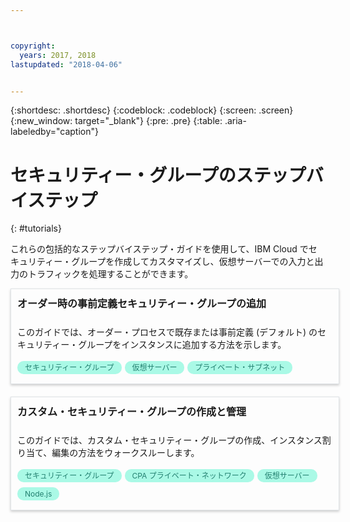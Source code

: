 ```yaml
---



copyright:
  years: 2017, 2018
lastupdated: "2018-04-06"


---
```


{:shortdesc: .shortdesc}
{:codeblock: .codeblock}
{:screen: .screen}
{:new_window: target="_blank"}
{:pre: .pre}
{:table: .aria-labeledby="caption"}

# セキュリティー・グループのステップバイステップ
{: #tutorials}

これらの包括的なステップバイステップ・ガイドを使用して、IBM Cloud でセキュリティー・グループを作成してカスタマイズし、仮想サーバーでの入力と出力のトラフィックを処理することができます。 

<style>
    .solutionBox {
        margin: 0 10px 20px 0 !important;
        padding: 10px !important;
        width: 100% !important;
        border: 1px #dfe3e6 solid !important;
        box-shadow: 0px 2px 4px 0px rgba(0,0,0,0.2) !important;
    }
    .solutionBoxContainer {
    }
    .solutionBoxTitle {
      margin: 0rem !important;
      font-size: 16px !important;
      margin-bottom: 10px !important;
      font-weight: 600 !important;
    }
    .tag-filter.category {
        background: #aaf9e6 !important;
        color: #238070 !important;
    }
    .tag-filter {
        padding: 3px 12px !important;
        font-size: 12px !important;
        margin-right: 1px !important;
        border-radius: 10px !important;
        white-space: nowrap !important;
        line-height: 1.8rem !important;
    }
    .solutionBoxDescription {
        display:flex !important;
        flex-wrap: wrap !important;
    }
   .solutionBoxTitle a {
      text-decoration-line:none !important;
    }
    .descriptionContainer {
        flex-grow: 1 !important;
        width: 200px !important;
    }
    .architectureDiagramContainer {
        width: 300px !important;
        padding: 0 10px !important;
    }
    .architectureDiagram {
        max-height: 200px !important;
        padding: 5px !important;
    }
</style>

<div class = "solutionBox">
        <h3 id="scalable-webapp-kubernetes.html" class="solutionBoxTitle">
            <a href = "add-existing-sg.html">オーダー時の事前定義セキュリティー・グループの追加</a>
        </h3>
        <div class="solutionBoxDescription">
            <div class="descriptionContainer">
                <p>このガイドでは、オーダー・プロセスで既存または事前定義 (デフォルト) のセキュリティー・グループをインスタンスに追加する方法を示します。</p>
                    <span class="tag-filter category">セキュリティー・グループ</span>
                    <span class="tag-filter category">仮想サーバー</span>
                    <span class="tag-filter category">プライベート・サブネット</span>
    </div>
  </div>
  </div>

<div class = "solutionBoxContainer">
    <div class = "solutionBox">
        <h3 id="custom-security-group.html" class="solutionBoxTitle">
            <a href = "custom-security-group.html">カスタム・セキュリティー・グループの作成と管理</a>
        </h3>
        <div class="solutionBoxDescription">
            <div class="descriptionContainer">
                <p>このガイドでは、カスタム・セキュリティー・グループの作成、インスタンス割り当て、編集の方法をウォークスルーします。</p>
                 <span class="tag-filter category">セキュリティー・グループ</span>
                 <span class="tag-filter category">CPA プライベート・ネットワーク</span>
                 <span class="tag-filter category">仮想サーバー</span>
                 <span class="tag-filter category">Node.js</span>
    </div>
 </div>
 </div>
    </div>

